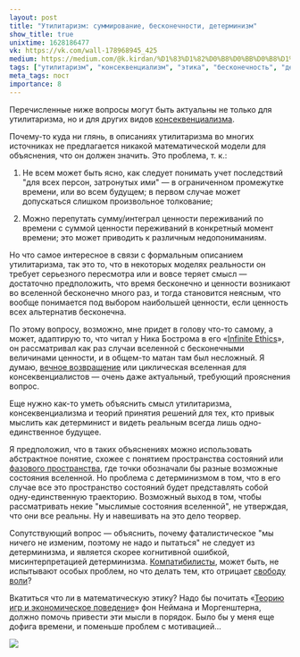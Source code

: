 ```yaml
---
layout: post
title: "Утилитаризм: суммирование, бесконечности, детерминизм"
show_title: true
unixtime: 1628186477
vk: https://vk.com/wall-178968945_425
medium: https://medium.com/@k.kirdan/%D1%83%D1%82%D0%B8%D0%BB%D0%B8%D1%82%D0%B0%D1%80%D0%B8%D0%B7%D0%BC-%D1%81%D1%83%D0%BC%D0%BC%D0%B8%D1%80%D0%BE%D0%B2%D0%B0%D0%BD%D0%B8%D0%B5-%D0%B1%D0%B5%D1%81%D0%BA%D0%BE%D0%BD%D0%B5%D1%87%D0%BD%D0%BE%D1%81%D1%82%D0%B8-%D0%B4%D0%B5%D1%82%D0%B5%D1%80%D0%BC%D0%B8%D0%BD%D0%B8%D0%B7%D0%BC-5bdc41cb11b1
tags: ["утилитаризм", "консеквенциализм", "этика", "бесконечность", "детерминизм", "свобода_воли"]
meta_tags: пост
importance: 8
---
```

Перечисленные ниже вопросы могут быть актуальны не только для утилитаризма, но и для других видов [консеквенциализма](https://vk.com/wall-199052526_44).

Почему-то куда ни глянь, в описаниях утилитаризма во многих источниках не предлагается никакой математической модели для объяснения, что он должен значить. Это проблема, т. к.:

1) Не всем может быть ясно, как следует понимать учет последствий "для всех персон, затронутых ими" — в ограниченном промежутке времени, или во всем будущем; в первом случае может допускаться слишком произвольное толкование;

2) Можно перепутать сумму/интеграл ценности переживаний по времени с суммой ценности переживаний в конкретный момент времени; это может приводить к различным недопониманиям.

Но что самое интересное в связи с формальным описанием утилитаризма, так это то, что в некоторых моделях реальности он требует серьезного пересмотра или и вовсе теряет смысл — достаточно предположить, что время бесконечно и ценности возникают во вселенной бесконечно много раз, и тогда становится неясным, что вообще понимается под выбором наибольшей ценности, если ценность всех альтернатив бесконечна.

По этому вопросу, возможно, мне придет в голову что-то самому, а может, адаптирую то, что читал у Ника Бострома в его «[Infinite Ethics](https://www.nickbostrom.com/ethics/infinite.pdf)», он рассматривал как раз случаи вселенной с бесконечными величинами ценности, и в общем-то матан там был несложный. Я думаю, [вечное возвращение](http://ec-dejavu.ru/v/Vechnoe_v.html) или циклическая вселенная для консеквенциалистов — очень даже актуальный, требующий прояснения вопрос.

Еще нужно как-то уметь объяснить смысл утилитаризма, консеквенциализма и теорий принятия решений для тех, кто привык мыслить как детерминист и видеть реальным всегда лишь одно-единственное будущее.

Я предположил, что в таких объяснениях можно использовать абстрактное понятие, схожее с понятием пространства состояний или [фазового пространства](https://ru.wikipedia.org/wiki/%D0%A4%D0%B0%D0%B7%D0%BE%D0%B2%D0%BE%D0%B5_%D0%BF%D1%80%D0%BE%D1%81%D1%82%D1%80%D0%B0%D0%BD%D1%81%D1%82%D0%B2%D0%BE), где точки обозначали бы разные возможные состояния вселенной. Но проблема с детерминизмом в том, что в его случае все это пространство состояний будет представлять собой одну-единственную траекторию. Возможный выход в том, чтобы рассматривать некие "мыслимые состояния вселенной", не утверждая, что они все реальны. Ну и навешивать на это дело теорвер.

Сопутствующий вопрос — объяснить, почему фаталистическое "мы ничего не изменим, поэтому не надо и пытаться" не следует из детерминизма, и является скорее когнитивной ошибкой, мисинтерпретацией детерминизма. [Компатибилисты](https://vk.com/wall-199052526_142), может быть, не испытывают особых проблем, но что делать тем, кто отрицает [свободу воли](https://vk.com/wall-199052526_131)?

Вкатиться что ли в математическую этику? Надо бы почитать «[Теорию игр и экономическое поведение](https://vk.com/wall-199052526_347)» фон Неймана и Моргенштерна, должно помочь привести эти мысли в порядок. Было бы у меня еще дофига времени, и поменьше проблем с мотивацией...

<img src="images/wall/457239156.jpg">